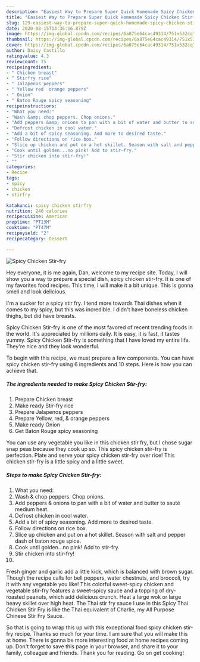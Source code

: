 ```yaml
---
description: "Easiest Way to Prepare Super Quick Homemade Spicy Chicken Stir-fry"
title: "Easiest Way to Prepare Super Quick Homemade Spicy Chicken Stir-fry"
slug: 129-easiest-way-to-prepare-super-quick-homemade-spicy-chicken-stir-fry
date: 2020-08-15T13:36:16.879Z
image: https://img-global.cpcdn.com/recipes/6a875e64cac49314/751x532cq70/spicy-chicken-stir-fry-recipe-main-photo.jpg
thumbnail: https://img-global.cpcdn.com/recipes/6a875e64cac49314/751x532cq70/spicy-chicken-stir-fry-recipe-main-photo.jpg
cover: https://img-global.cpcdn.com/recipes/6a875e64cac49314/751x532cq70/spicy-chicken-stir-fry-recipe-main-photo.jpg
author: Daisy Castillo
ratingvalue: 4.3
reviewcount: 15
recipeingredient:
- " Chicken breast"
- " Stirfry rice"
- " Jalapenos peppers"
- " Yellow red  orange peppers"
- " Onion"
- " Baton Rouge spicy seasoning"
recipeinstructions:
- "What you need:"
- "Wash &amp; chop peppers. Chop onions."
- "Add peppers &amp; onions to pan with a bit of water and butter to sauté medium heat."
- "Defrost chicken in cool water."
- "Add a bit of spicy seasoning. Add more to desired taste."
- "Follow directions on rice box."
- "Slice up chicken and put on a hot skillet. Season with salt and pepper dash of baton rouge spice."
- "Cook until golden...no pink! Add to stir-fry."
- "Stir chicken into stir-fry!"
- ""
categories:
- Recipe
tags:
- spicy
- chicken
- stirfry

katakunci: spicy chicken stirfry 
nutrition: 240 calories
recipecuisine: American
preptime: "PT13M"
cooktime: "PT47M"
recipeyield: "2"
recipecategory: Dessert

---
```



![Spicy Chicken Stir-fry](https://img-global.cpcdn.com/recipes/6a875e64cac49314/751x532cq70/spicy-chicken-stir-fry-recipe-main-photo.jpg)

Hey everyone, it is me again, Dan, welcome to my recipe site. Today, I will show you a way to prepare a special dish, spicy chicken stir-fry. It is one of my favorites food recipes. This time, I will make it a bit unique. This is gonna smell and look delicious.

I&#39;m a sucker for a spicy stir fry. I tend more towards Thai dishes when it comes to my spicy, but this was incredible. I didn&#39;t have boneless chicken thighs, but did have breasts.

Spicy Chicken Stir-fry is one of the most favored of recent trending foods in the world. It's appreciated by millions daily. It is easy, it is fast, it tastes yummy. Spicy Chicken Stir-fry is something that I have loved my entire life. They're nice and they look wonderful.


To begin with this recipe, we must prepare a few components. You can have spicy chicken stir-fry using 6 ingredients and 10 steps. Here is how you can achieve that.

<!--inarticleads1-->

##### The ingredients needed to make Spicy Chicken Stir-fry:

1. Prepare  Chicken breast
1. Make ready  Stir-fry rice
1. Prepare  Jalapenos peppers
1. Prepare  Yellow, red, &amp; orange peppers
1. Make ready  Onion
1. Get  Baton Rouge spicy seasoning


You can use any vegetable you like in this chicken stir fry, but I chose sugar snap peas because they cook up so. This spicy chicken stir-fry is perfection. Plate and serve your spicy chicken stir-fry over rice! This chicken stir-fry is a little spicy and a little sweet. 

<!--inarticleads2-->

##### Steps to make Spicy Chicken Stir-fry:

1. What you need:
1. Wash &amp; chop peppers. Chop onions.
1. Add peppers &amp; onions to pan with a bit of water and butter to sauté medium heat.
1. Defrost chicken in cool water.
1. Add a bit of spicy seasoning. Add more to desired taste.
1. Follow directions on rice box.
1. Slice up chicken and put on a hot skillet. Season with salt and pepper dash of baton rouge spice.
1. Cook until golden...no pink! Add to stir-fry.
1. Stir chicken into stir-fry!
1. 


Fresh ginger and garlic add a little kick, which is balanced with brown sugar. Though the recipe calls for bell peppers, water chestnuts, and broccoli, try it with any vegetable you like! This colorful sweet-spicy chicken and vegetable stir-fry features a sweet-spicy sauce and a topping of dry-roasted peanuts, which add delicious crunch. Heat a large wok or large heavy skillet over high heat. The Thai stir fry sauce I use in this Spicy Thai Chicken Stir Fry is like the Thai equivalent of Charlie, my All Purpose Chinese Stir Fry Sauce. 

So that is going to wrap this up with this exceptional food spicy chicken stir-fry recipe. Thanks so much for your time. I am sure that you will make this at home. There is gonna be more interesting food at home recipes coming up. Don't forget to save this page in your browser, and share it to your family, colleague and friends. Thank you for reading. Go on get cooking!
